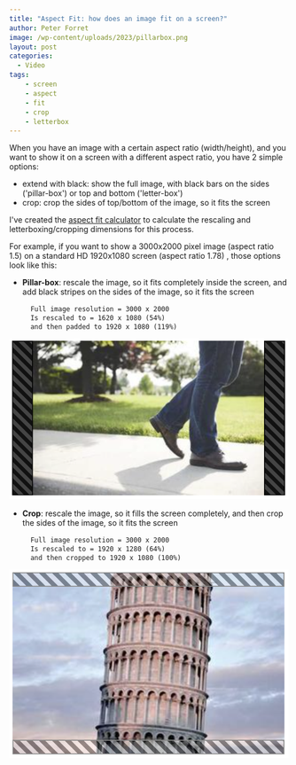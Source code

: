 ```yaml
---
title: "Aspect Fit: how does an image fit on a screen?"
author: Peter Forret
image: /wp-content/uploads/2023/pillarbox.png
layout: post
categories:
  - Video
tags:
    - screen
    - aspect
    - fit
    - crop
    - letterbox
---
```


When you have an image with a certain aspect ratio (width/height), and you want to show it on a screen with a different aspect ratio, you have 2 simple options:
* extend with black: show the full image, with black bars on the sides ('pillar-box') or top and bottom ('letter-box')
* crop: crop the sides of top/bottom of the image, so it fits the screen

I've created the [aspect fit calculator](https://toolstud.io/photo/aspect_fit.php) to calculate the rescaling and letterboxing/cropping dimensions for this process.

For example, if you want to show a 3000x2000 pixel image (aspect ratio 1.5) on a standard HD 1920x1080 screen (aspect ratio 1.78) , those options look like this:

* **Pillar-box**: rescale the image, so it fits completely inside the screen, and add black stripes on the sides of the image, so it fits the screen

        Full image resolution = 3000 x 2000
        Is rescaled to = 1620 x 1080 (54%)
        and then padded to 1920 x 1080 (119%)

![pillarbox.png](/wp-content/uploads/2023/pillarbox.png)

* **Crop**: rescale the image, so it fills the screen completely, and then crop the sides of the image, so it fits the screen

        Full image resolution = 3000 x 2000
        Is rescaled to = 1920 x 1280 (64%)
        and then cropped to 1920 x 1080 (100%)

![crop.png](/wp-content/uploads/2023/crop.png)


